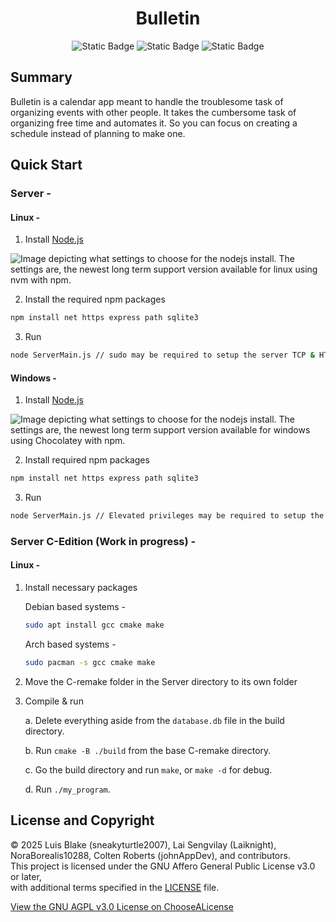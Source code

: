 <h1 align="center">Bulletin</h1>

<p align="center">
    <img alt="Static Badge" src="https://img.shields.io/badge/License-GNU%20AGPL%20v3.0%20%2B%20CopyRight-blue?&link=https%3A%2F%2Fgithub.com%2Fsneakyturtle2007%2FBulletin%2Fblob%2Fmain%2FLICENSE">
    <img alt="Static Badge" src="https://img.shields.io/badge/Node.js%C2%AE-v22.17.0-green?logo=nodedotjs&link=https://nodejs.org/en/download">
    <img alt="Static Badge" src="https://img.shields.io/badge/GCC-c23-%23283593?logo=c&link=https://gcc.gnu.org/">
</p>

## Summary 

Bulletin is a calendar app meant to handle the troublesome task of organizing events with other people. It takes the cumbersome task of organizing free time and automates it. So you can focus on creating a schedule instead of planning to make one.

## Quick Start
### Server -
#### Linux - 
    
1. Install [Node.js](https://nodejs.org/en/download)

![Image depicting what settings to choose for the nodejs install. The settings are, the newest long term support version available for linux using nvm with npm.](https://github.com/user-attachments/assets/b556d5dd-a82d-44bb-8171-fe8404588286)

2. Install the required npm packages

```bash
npm install net https express path sqlite3
```

3. Run

```bash
node ServerMain.js // sudo may be required to setup the server TCP & HTTPS port. 
```

#### Windows -

1. Install [Node.js](https://nodejs.org/en/download)

![Image depicting what settings to choose for the nodejs install. The settings are, the newest long term support version available for windows using Chocolatey with npm.](https://github.com/user-attachments/assets/93823955-df56-4834-94e0-b485a09df550)

2. Install required npm packages

```bash
npm install net https express path sqlite3
```

3. Run

```bash
node ServerMain.js // Elevated privileges may be required to setup the server TCP & HTTPS Port.
```

### Server C-Edition (Work in progress) - 

#### Linux -

1. Install necessary packages
    
    Debian based systems - 
    ```bash
    sudo apt install gcc cmake make
    ```

    Arch based systems - 
    ```bash 
    sudo pacman -s gcc cmake make
    ```
2. Move the C-remake folder in the Server directory to its own folder


3. Compile & run

    a. Delete everything aside from the ```database.db``` file in the build directory.
    
    b. Run ```cmake -B ./build``` from the base C-remake directory.

    c. Go the build directory and run ```make```, or ```make -d``` for debug.
    
    d. Run ```./my_program```.

## License and Copyright

© 2025 Luis Blake (sneakyturtle2007), Lai Sengvilay (Laiknight), NoraBorealis10288, Colten Roberts (johnAppDev), and contributors.  
This project is licensed under the GNU Affero General Public License v3.0 or later,  
with additional terms specified in the [LICENSE](./LICENSE) file.

[View the GNU AGPL v3.0 License on ChooseALicense](https://choosealicense.com/licenses/agpl-3.0/)



